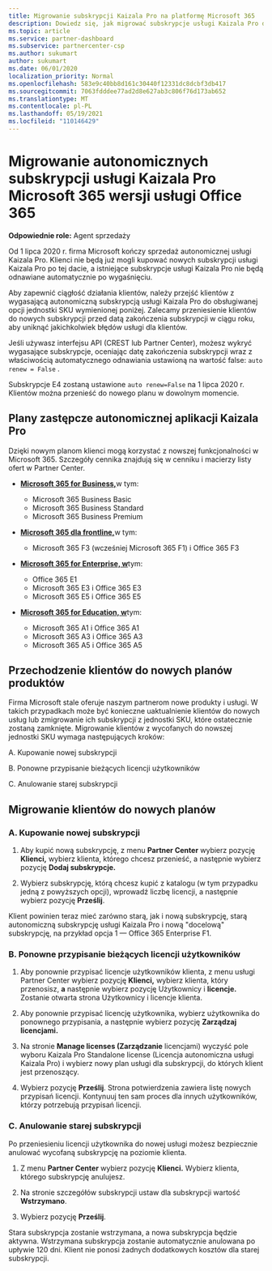 ```yaml
---
title: Migrowanie subskrypcji Kaizala Pro na platformę Microsoft 365
description: Dowiedz się, jak migrować subskrypcje usługi Kaizala Pro do Microsoft 365 usługi Office 365. Przeczytaj ten artykuł, aby uzyskać więcej informacji na temat przechodzenia klientów.
ms.topic: article
ms.service: partner-dashboard
ms.subservice: partnercenter-csp
ms.author: sukumart
author: sukumart
ms.date: 06/01/2020
localization_priority: Normal
ms.openlocfilehash: 583e9c40bb8d161c30440f12331dc8dcbf3db417
ms.sourcegitcommit: 7063fdddee77ad2d8e627ab3c806f76d173ab652
ms.translationtype: MT
ms.contentlocale: pl-PL
ms.lasthandoff: 05/19/2021
ms.locfileid: "110146429"
---
```

# <a name="migrate-kaizala-pro-standalone-subscriptions-to-microsoft-365-or-office-365-versions"></a>Migrowanie autonomicznych subskrypcji usługi Kaizala Pro Microsoft 365 wersji usługi Office 365

**Odpowiednie role:** Agent sprzedaży

Od 1 lipca 2020 r. firma Microsoft kończy sprzedaż autonomicznej usługi Kaizala Pro. Klienci nie będą już mogli kupować nowych subskrypcji usługi Kaizala Pro po tej dacie, a istniejące subskrypcje usługi Kaizala Pro nie będą odnawiane automatycznie po wygaśnięciu.

Aby zapewnić ciągłość działania klientów, należy przejść klientów z wygasającą autonomiczną subskrypcją usługi Kaizala Pro do obsługiwanej opcji jednostki SKU wymienionej poniżej. Zalecamy przeniesienie klientów do nowych subskrypcji przed datą zakończenia subskrypcji w ciągu roku, aby uniknąć jakichkolwiek błędów usługi dla klientów.

Jeśli używasz interfejsu API (CREST lub Partner Center), możesz wykryć wygasające subskrypcje, oceniając datę zakończenia subskrypcji wraz z właściwością automatycznego odnawiania ustawioną na wartość false: `auto renew = False` .

Subskrypcje E4 zostaną ustawione `auto renew=False` na 1 lipca 2020 r. Klientów można przenieść do nowego planu w dowolnym momencie.

## <a name="kaizala-pro-standalone-replacement-plans"></a>Plany zastępcze autonomicznej aplikacji Kaizala Pro

Dzięki nowym planom klienci mogą korzystać z nowszej funkcjonalności w Microsoft 365. Szczegóły cennika znajdują się w cenniku i macierzy listy ofert w Partner Center.

- [**Microsoft 365 for Business,**](https://www.microsoft.com/microsoft-365/compare-all-microsoft-365-products?&activetab=tab:primaryr2)w tym:  
   - Microsoft 365 Business Basic
   - Microsoft 365 Business Standard
   - Microsoft 365 Business Premium
    
- [**Microsoft 365 dla frontline,**](https://www.microsoft.com/microsoft-365/microsoft-365-enterprise-f3?activetab=pivot:overviewtab)w tym:
   - Microsoft 365 F3 (wcześniej Microsoft 365 F1) i Office 365 F3
    
- [**Microsoft 365 for Enterprise, w**](https://www.microsoft.com/microsoft-365/compare-microsoft-365-enterprise-plans)tym: 
   - Office 365 E1
   - Microsoft 365 E3 i Office 365 E3
   - Microsoft 365 E5 i Office 365 E5

- [**Microsoft 365 for Education, w**](https://www.microsoft.com/education/buy-license/microsoft365)tym: 
    - Microsoft 365 A1 i Office 365 A1
    - Microsoft 365 A3 i Office 365 A3
    - Microsoft 365 A5 i Office 365 A5

## <a name="transition-customers-to-new-product-plans"></a>Przechodzenie klientów do nowych planów produktów

Firma Microsoft stale oferuje naszym partnerom nowe produkty i usługi. W takich przypadkach może być konieczne uaktualnienie klientów do nowych usług lub zmigrowanie ich subskrypcji z jednostki SKU, które ostatecznie zostaną zamknięte. Migrowanie klientów z wycofanych do nowszej jednostki SKU wymaga następujących kroków:

A. Kupowanie nowej subskrypcji

B. Ponowne przypisanie bieżących licencji użytkowników

C. Anulowanie starej subskrypcji


## <a name="migrate-your-customers-to-new-plans"></a>Migrowanie klientów do nowych planów

### <a name="a-purchase-the-new-subscription"></a>A. Kupowanie nowej subskrypcji

1. Aby kupić nową subskrypcję, z menu **Partner Center** wybierz pozycję **Klienci,** wybierz klienta, którego chcesz przenieść, a następnie wybierz pozycję **Dodaj subskrypcje.**

2. Wybierz subskrypcję, którą chcesz kupić z katalogu (w tym przypadku jedną z powyższych opcji), wprowadź liczbę licencji, a następnie wybierz pozycję **Prześlij**.

Klient powinien teraz mieć zarówno starą, jak i nową subskrypcję, starą autonomiczną subskrypcję usługi Kaizala Pro i nową "docelową" subskrypcję, na przykład opcja 1 — Office 365 Enterprise F1.

### <a name="b-reassign-current-user-licenses"></a>B. Ponowne przypisanie bieżących licencji użytkowników

1. Aby ponownie przypisać licencje użytkowników klienta, z menu usługi Partner Center wybierz pozycję **Klienci,** wybierz klienta, który przenosisz, **a** następnie wybierz pozycję Użytkownicy i **licencje.** Zostanie otwarta strona Użytkownicy i licencje klienta.

2. Aby ponownie przypisać licencję użytkownika, wybierz użytkownika do ponownego przypisania, a następnie wybierz pozycję **Zarządzaj licencjami.**

3. Na stronie **Manage licenses (Zarządzanie** licencjami) wyczyść pole wyboru Kaizala Pro Standalone license (Licencja autonomiczna usługi Kaizala Pro) i wybierz nowy plan usługi dla subskrypcji, do których klient jest przenoszący.

4.  Wybierz pozycję **Prześlij**. Strona potwierdzenia zawiera listę nowych przypisań licencji. Kontynuuj ten sam proces dla innych użytkowników, którzy potrzebują przypisań licencji.

### <a name="c-cancel-old-subscription"></a>C. Anulowanie starej subskrypcji

Po przeniesieniu licencji użytkownika do nowej usługi możesz bezpiecznie anulować wycofaną subskrypcję na poziomie klienta.

1.  Z menu **Partner Center** wybierz pozycję **Klienci.** Wybierz klienta, którego subskrypcję anulujesz.

2.  Na stronie szczegółów subskrypcji ustaw dla subskrypcji wartość **Wstrzymano**.

3.  Wybierz pozycję **Prześlij**.

Stara subskrypcja zostanie wstrzymana, a nowa subskrypcja będzie aktywna. Wstrzymana subskrypcja zostanie automatycznie anulowana po upływie 120 dni. Klient nie ponosi żadnych dodatkowych kosztów dla starej subskrypcji.
